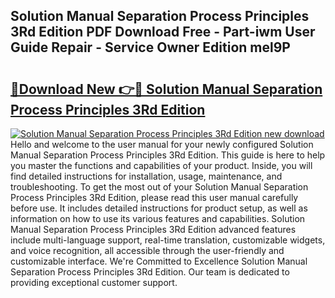## Solution Manual Separation Process Principles 3Rd Edition PDF Download Free - Part-iwm User Guide Repair - Service Owner Edition mel9P

# <h2><a href="http://bc46983.oget.top/?id=Solution+Manual+Separation+Process+Principles+3Rd+Edition">🔗Download New 👉🔴 Solution Manual Separation Process Principles 3Rd Edition</a></h2>

[![Solution Manual Separation Process Principles 3Rd Edition new download](https://i.imgur.com/5g1atiW.png)](http://bc46983.oget.top/?id=Solution+Manual+Separation+Process+Principles+3Rd+Edition)
Hello and welcome to the user manual for your newly configured Solution Manual Separation Process Principles 3Rd Edition. This guide is here to help you master the functions and capabilities of your product. Inside, you will find detailed instructions for installation, usage, maintenance, and troubleshooting. To get the most out of your Solution Manual Separation Process Principles 3Rd Edition, please read this user manual carefully before use. It includes detailed instructions for product setup, as well as information on how to use its various features and capabilities. Solution Manual Separation Process Principles 3Rd Edition advanced features include multi-language support, real-time translation, customizable widgets, and voice recognition, all accessible through the user-friendly and customizable interface. We're Committed to Excellence Solution Manual Separation Process Principles 3Rd Edition. Our team is dedicated to providing exceptional customer support.
